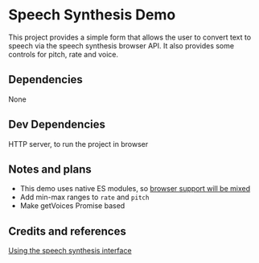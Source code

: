 # Speech Synthesis Demo

This project provides a simple form that allows the user to convert text to 
speech via the speech synthesis browser API. It also provides some controls for pitch, rate and voice.

## Dependencies
None

## Dev Dependencies
HTTP server, to run the project in browser

## Notes and plans
* This demo uses native ES modules, so [browser support will be mixed](https://caniuse.com/#search=modules)
* Add min-max ranges to `rate` and `pitch`
* Make getVoices Promise based

## Credits and references
[Using the speech synthesis interface](https://manu.ninja/using-the-speech-synthesis-interface-of-the-web-speech-api/)
